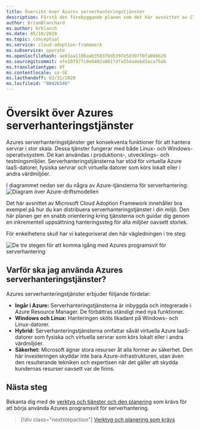 ```yaml
---
title: Översikt över Azures serverhanteringstjänster
description: Förstå den förebyggande planen som det här avsnittet av Cloud Adoption Framework för Azure tillhandahåller för distribution av serverhanteringstjänster i din miljö.
author: BrianBlanchard
ms.author: brblanch
ms.date: 05/10/2019
ms.topic: conceptual
ms.service: cloud-adoption-framework
ms.subservice: operate
ms.openlocfilehash: ae03aa1186aab3503f8d5397e5d397f0fa086b26
ms.sourcegitcommit: afe10f97fc0e0402a881fdfa55dadebd3aca75ab
ms.translationtype: HT
ms.contentlocale: sv-SE
ms.lasthandoff: 03/31/2020
ms.locfileid: "80426546"
---
```

# <a name="overview-of-azure-server-management-services"></a>Översikt över Azures serverhanteringstjänster

Azures serverhanteringstjänster ger konsekventa funktioner för att hantera servrar i stor skala. Dessa tjänster fungerar med både Linux- och Windows-operativsystem. De kan användas i produktions-, utvecklings- och testningsmiljöer. Serverhanteringstjänsterna har stöd för virtuella Azure IaaS-datorer, fysiska servrar och virtuella datorer som körs lokalt eller i andra värdmiljöer.

I diagrammet nedan ser du några av Azure-tjänsterna för serverhantering: ![Diagram över Azure-driftsmodellen](./media/operations-diagram.png)

Det här avsnittet av Microsoft Cloud Adoption Framework innehåller bra exempel på hur du kan distribuera serverhanteringstjänster i din miljö. Den här planen ger en snabb orientering kring tjänsterna och guidar dig genom en inkrementell uppsättning hanteringssteg för alla miljöer oavsett storlek.

För enkelhetens skull har vi kategoriserat den här vägledningen i tre steg:

![De tre stegen för att komma igång med Azures programsvit för serverhantering](./media/operations-stages.png)

<!-- markdownlint-disable MD026 -->

## <a name="why-use-azure-server-management-services"></a>Varför ska jag använda Azures serverhanteringstjänster?

Azures serverhanteringstjänster erbjuder följande fördelar:

- **Ingår i Azure:** Serverhanteringstjänsterna är inbyggda och integrerade i Azure Resource Manager. De förbättras ständigt med nya funktioner.
- **Windows och Linux:** Hanteringen sköts likadant på Windows- och Linux-datorer.
- **Hybrid:** Serverhanteringstjänsterna omfattar såväl virtuella Azure IaaS-datorer som fysiska och virtuella servrar som körs lokalt eller i andra värdmiljöer.
- **Säkerhet:** Microsoft ägnar stora resurser åt alla former av säkerhet. Den här investeringen skyddar inte bara Azure-infrastrukturen, utan även den resulterande tekniken och expertisen när det gäller att skydda kundernas resurser oavsett var de finns.

## <a name="next-steps"></a>Nästa steg

Bekanta dig med de [verktyg och tjänster och den planering](./prerequisites.md) som krävs för att börja använda Azures programsvit för serverhantering.

> [!div class="nextstepaction"]
> [Verktyg och planering som krävs](./prerequisites.md)
